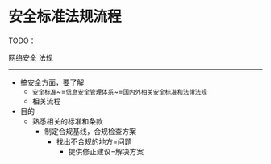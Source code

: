 # 安全标准法规流程

TODO：

网络安全 法规

---

* 搞安全方面，要了解
  * `安全标准`~=`信息安全管理体系`~=`国内外相关安全标准和法律法规`
  * 相关流程
* 目的
  * 熟悉相关的标准和条款
    * 制定合规基线，合规检查方案
      * 找出不合规的地方=问题
        * 提供修正建议=解决方案
